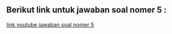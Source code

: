 ## Berikut link untuk jawaban soal nomer 5 :

[link youtube jawaban soal nomer 5](https://youtu.be/zfkhh_4aZO8)
